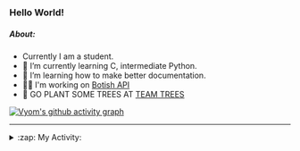 ### Hello World!

##### About:
- Currently I am a student.
- 🌱 I’m currently learning C, intermediate Python.
- 🌱 I’m learning how to make better documentation.
- 👨‍💻 I'm working on [Botish API](https://github.com/Vyvy-vi/api)
- 🌱 GO PLANT SOME TREES AT [TEAM TREES](https://teamtrees.org/)

[![Vyom's github activity graph](https://activity-graph.herokuapp.com/graph?username=Vyvy-vi)](https://github.com/ashutosh00710/github-readme-activity-graph)

---
<details>
  <summary>:zap: My Activity:</summary>
  
<!--START_SECTION:waka-->
![Code Time](http://img.shields.io/badge/Code%20Time-745%20hrs%206%20mins-blue)

**I'm a Night 🦉** 

```text
🌞 Morning    56 commits     ██░░░░░░░░░░░░░░░░░░░░░░░   8.32% 
🌆 Daytime    161 commits    ██████░░░░░░░░░░░░░░░░░░░   23.92% 
🌃 Evening    215 commits    ████████░░░░░░░░░░░░░░░░░   31.95% 
🌙 Night      241 commits    █████████░░░░░░░░░░░░░░░░   35.81%

```
📅 **I'm Most Productive on Sunday** 

```text
Monday       65 commits     ██░░░░░░░░░░░░░░░░░░░░░░░   9.66% 
Tuesday      124 commits    ████░░░░░░░░░░░░░░░░░░░░░   18.42% 
Wednesday    112 commits    ████░░░░░░░░░░░░░░░░░░░░░   16.64% 
Thursday     92 commits     ███░░░░░░░░░░░░░░░░░░░░░░   13.67% 
Friday       68 commits     ██░░░░░░░░░░░░░░░░░░░░░░░   10.1% 
Saturday     66 commits     ██░░░░░░░░░░░░░░░░░░░░░░░   9.81% 
Sunday       146 commits    █████░░░░░░░░░░░░░░░░░░░░   21.69%

```


📊 **This Week I Spent My Time On** 

```text
🔥 Editors: 
VS Code                  17 hrs 21 mins      ████████████████████████░   95.69% 
Vim                      46 mins             █░░░░░░░░░░░░░░░░░░░░░░░░   4.31%

🐱‍💻 Projects: 
praise_backend_js        9 hrs 55 mins       █████████████░░░░░░░░░░░░   54.77% 
phishing-check-bot       6 hrs 33 mins       █████████░░░░░░░░░░░░░░░░   36.18% 
session-3-revision       42 mins             █░░░░░░░░░░░░░░░░░░░░░░░░   3.87% 
api                      33 mins             ░░░░░░░░░░░░░░░░░░░░░░░░░   3.07% 
TEC-Discord-Automation   8 mins              ░░░░░░░░░░░░░░░░░░░░░░░░░   0.76%

```


 Last Updated on 22/04/2022 00:11:07 UTC
<!--END_SECTION:waka-->
</details>
